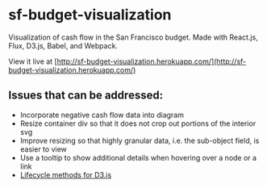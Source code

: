 # sf-budget-visualization
Visualization of cash flow in the San Francisco budget. Made with React.js, Flux, D3.js, Babel, and Webpack.

View it live at [http://sf-budget-visualization.herokuapp.com/](http://sf-budget-visualization.herokuapp.com/)

## Issues that can be addressed:
- Incorporate negative cash flow data into diagram
- Resize container div so that it does not crop out portions of the interior svg
- Improve resizing so that highly granular data, i.e. the sub-object field, is easier to view
- Use a tooltip to show additional details when hovering over a node or a link
- [Lifecycle methods for D3.js](http://nicolashery.com/integrating-d3js-visualizations-in-a-react-app/)
